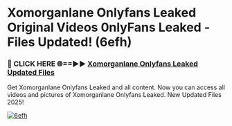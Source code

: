 # Xomorganlane Onlyfans Leaked Original Videos 0nlyFans Leaked - Files Updated! (6efh)

<h3>🔴 CLICK HERE 🌐==►► <a href="https://tinyurl.com/ms9xzufz" rel="nofollow">Xomorganlane Onlyfans Leaked Updated Files</a></h3>

Get Xomorganlane Onlyfans Leaked and all content. Now you can access all videos and pictures of Xomorganlane Onlyfans Leaked. New Updated Files 2025!

[![6efh](https://i.imgur.com/ppqm5kG.gif)](https://tinyurl.com/ms9xzufz)
